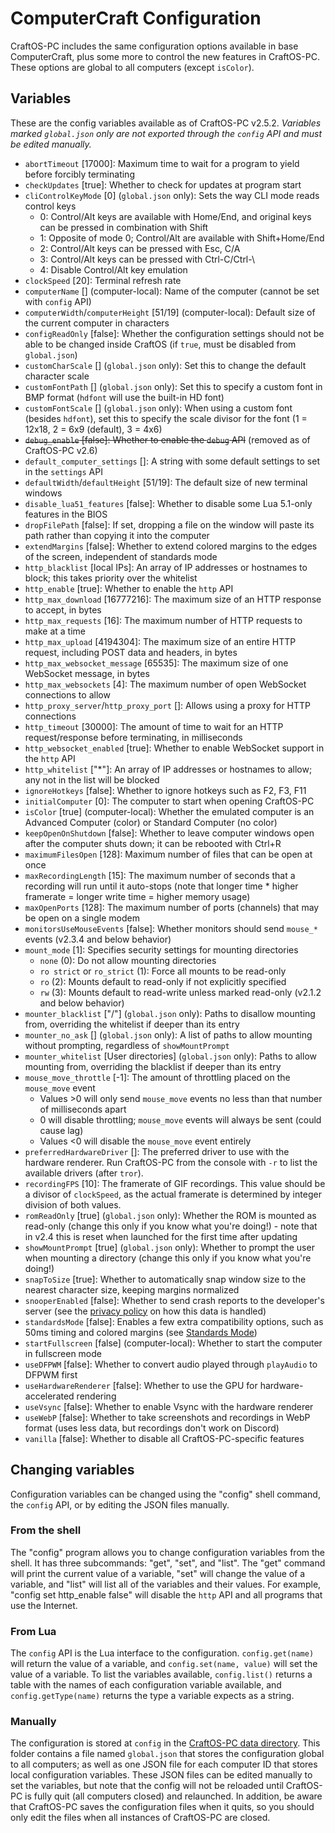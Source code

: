 # ComputerCraft Configuration
CraftOS-PC includes the same configuration options available in base ComputerCraft, plus some more to control the new features in CraftOS-PC. These options are global to all computers (except `isColor`).

## Variables
These are the config variables available as of CraftOS-PC v2.5.2. *Variables marked `global.json` only are not exported through the `config` API and must be edited manually.*
* `abortTimeout` [17000]: Maximum time to wait for a program to yield before forcibly terminating
* `checkUpdates` [true]: Whether to check for updates at program start
* `cliControlKeyMode` [0] (`global.json` only): Sets the way CLI mode reads control keys
  * 0: Control/Alt keys are available with Home/End, and original keys can be pressed in combination with Shift
  * 1: Opposite of mode 0; Control/Alt are available with Shift+Home/End
  * 2: Control/Alt keys can be pressed with Esc, C/A
  * 3: Control/Alt keys can be pressed with Ctrl-C/Ctrl-\\
  * 4: Disable Control/Alt key emulation
* `clockSpeed` [20]: Terminal refresh rate
* `computerName` [] (computer-local): Name of the computer (cannot be set with `config` API)
* `computerWidth`/`computerHeight` [51/19] (computer-local): Default size of the current computer in characters
* `configReadOnly` [false]: Whether the configuration settings should not be able to be changed inside CraftOS (if `true`, must be disabled from `global.json`)
* `customCharScale` [] (`global.json` only): Set this to change the default character scale
* `customFontPath` [] (`global.json` only): Set this to specify a custom font in BMP format (`hdfont` will use the built-in HD font)
* `customFontScale` [] (`global.json` only): When using a custom font (besides `hdfont`), set this to specify the scale divisor for the font (1 = 12x18, 2 = 6x9 (default), 3 = 4x6)
* ~~`debug_enable` [false]: Whether to enable the `debug` API~~ (removed as of CraftOS-PC v2.6)
* `default_computer_settings` []: A string with some default settings to set in the `settings` API
* `defaultWidth`/`defaultHeight` [51/19]: The default size of new terminal windows
* `disable_lua51_features` [false]: Whether to disable some Lua 5.1-only features in the BIOS
* `dropFilePath` [false]: If set, dropping a file on the window will paste its path rather than copying it into the computer
* `extendMargins` [false]: Whether to extend colored margins to the edges of the screen, independent of standards mode
* `http_blacklist` [local IPs]: An array of IP addresses or hostnames to block; this takes priority over the whitelist
* `http_enable` [true]: Whether to enable the `http` API
* `http_max_download` [16777216]: The maximum size of an HTTP response to accept, in bytes
* `http_max_requests` [16]: The maximum number of HTTP requests to make at a time
* `http_max_upload` [4194304]: The maximum size of an entire HTTP request, including POST data and headers, in bytes
* `http_max_websocket_message` [65535]: The maximum size of one WebSocket message, in bytes
* `http_max_websockets` [4]: The maximum number of open WebSocket connections to allow
* `http_proxy_server`/`http_proxy_port` []: Allows using a proxy for HTTP connections
* `http_timeout` [30000]: The amount of time to wait for an HTTP request/response before terminating, in milliseconds
* `http_websocket_enabled` [true]: Whether to enable WebSocket support in the `http` API
* `http_whitelist` ["*"]: An array of IP addresses or hostnames to allow; any not in the list will be blocked
* `ignoreHotkeys` [false]: Whether to ignore hotkeys such as F2, F3, F11
* `initialComputer` [0]: The computer to start when opening CraftOS-PC
* `isColor` [true] (computer-local): Whether the emulated computer is an Advanced Computer (color) or Standard Computer (no color)
* `keepOpenOnShutdown` [false]: Whether to leave computer windows open after the computer shuts down; it can be rebooted with Ctrl+R
* `maximumFilesOpen` [128]: Maximum number of files that can be open at once
* `maxRecordingLength` [15]: The maximum number of seconds that a recording will run until it auto-stops (note that longer time * higher framerate = longer write time = higher memory usage)
* `maxOpenPorts` [128]: The maximum number of ports (channels) that may be open on a single modem
* `monitorsUseMouseEvents` [false]: Whether monitors should send `mouse_*` events (v2.3.4 and below behavior)
* `mount_mode` [1]: Specifies security settings for mounting directories
  * `none` (0): Do not allow mounting directories
  * `ro strict` or `ro_strict` (1): Force all mounts to be read-only
  * `ro` (2): Mounts default to read-only if not explicitly specified
  * `rw` (3): Mounts default to read-write unless marked read-only (v2.1.2 and below behavior)
* `mounter_blacklist` ["/"] (`global.json` only): Paths to disallow mounting from, overriding the whitelist if deeper than its entry
* `mounter_no_ask` [] (`global.json` only): A list of paths to allow mounting without prompting, regardless of `showMountPrompt`
* `mounter_whitelist` [User directories] (`global.json` only): Paths to allow mounting from, overriding the blacklist if deeper than its entry
* `mouse_move_throttle` [-1]: The amount of throttling placed on the `mouse_move` event
  * Values \>0 will only send `mouse_move` events no less than that number of milliseconds apart
  * 0 will disable throttling; `mouse_move` events will always be sent (could cause lag)
  * Values \<0 will disable the `mouse_move` event entirely
* `preferredHardwareDriver` []: The preferred driver to use with the hardware renderer. Run CraftOS-PC from the console with `-r` to list the available drivers (after `tror`).
* `recordingFPS` [10]: The framerate of GIF recordings. This value should be a divisor of `clockSpeed`, as the actual framerate is determined by integer division of both values.
* `romReadOnly` [true] (`global.json` only): Whether the ROM is mounted as read-only (change this only if you know what you're doing!) - note that in v2.4 this is reset when launched for the first time after updating
* `showMountPrompt` [true] (`global.json` only): Whether to prompt the user when mounting a directory (change this only if you know what you're doing!)
* `snapToSize` [true]: Whether to automatically snap window size to the nearest character size, keeping margins normalized
* `snooperEnabled` [false]: Whether to send crash reports to the developer's server (see the [privacy policy](privacy) on how this data is handled)
* `standardsMode` [false]: Enables a few extra compatibility options, such as 50ms timing and colored margins (see [Standards Mode](standards))
* `startFullscreen` [false] (computer-local): Whether to start the computer in fullscreen mode
* `useDFPWM` [false]: Whether to convert audio played through `playAudio` to DFPWM first
* `useHardwareRenderer` [false]: Whether to use the GPU for hardware-accelerated rendering
* `useVsync` [false]: Whether to enable Vsync with the hardware renderer
* `useWebP` [false]: Whether to take screenshots and recordings in WebP format (uses less data, but recordings don't work on Discord)
* `vanilla` [false]: Whether to disable all CraftOS-PC-specific features

## Changing variables
Configuration variables can be changed using the "config" shell command, the `config` API, or by editing the JSON files manually.

### From the shell
The "config" program allows you to change configuration variables from the shell. It has three subcommands: "get", "set", and "list". The "get" command will print the current value of a variable, "set" will change the value of a variable, and "list" will list all of the variables and their values. For example, "config set http_enable false" will disable the `http` API and all programs that use the Internet.

### From Lua
The `config` API is the Lua interface to the configuration. `config.get(name)` will return the value of a variable, and `config.set(name, value)` will set the value of a variable. To list the variables available, `config.list()` returns a table with the names of each configuration variable available, and `config.getType(name)` returns the type a variable expects as a string.

### Manually
The configuration is stored at `config` in the [CraftOS-PC data directory](saves). This folder contains a file named `global.json` that stores the configuration global to all computers; as well as one JSON file for each computer ID that stores local configuration variables. These JSON files can be edited manually to set the variables, but note that the config will not be reloaded until CraftOS-PC is fully quit (all computers closed) and relaunched. In addition, be aware that CraftOS-PC saves the configuration files when it quits, so you should only edit the files when all instances of CraftOS-PC are closed.
